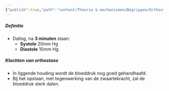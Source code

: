 ```yaml
---
{"publish":true,"path":"content/Theorie & mechanismen/Begrippen/Orthostatische hypertensie.md","permalink":"/content/theorie-and-mechanismen/begrippen/orthostatische-hypertensie/","title":"Orthostatische hypertensie","tags":["Cardiologie","Begrippen"]}
---
```




##### Definitie
- Daling, na **3 minuten** staan:
	- **Systole** 20mm Hg
	- **Diastole** 10mm Hg


 ##### Klachten van orthostase
 
  - In liggende houding wordt de bloeddruk nog goed gehandhaafd.
  - Bij het opstaan, met tegenwerking van de zwaartekracht, zal de bloeddruk sterk dalen.